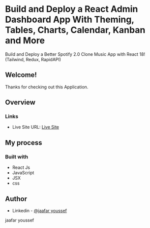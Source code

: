 # Build and Deploy a React Admin Dashboard App With Theming, Tables, Charts, Calendar, Kanban and More

Build and Deploy a Better Spotify 2.0 Clone Music App with React 18! (Tailwind, Redux, RapidAPI)

## Welcome! 
Thanks for checking out this Application.

## Overview

### Links
- Live Site URL: [Live Site](https://beautiful-sopapillas-0df4b7.netlify.app/)

## My process

### Built with

- React Js
- JavaScript
- JSX
- css



## Author

- Linkedin - [@jaafar youssef](https://www.linkedin.com/in/jaafar-youssef-923100249/)

jaafar youssef
